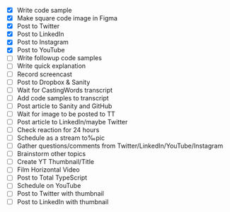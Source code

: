 - [x] Write code sample
- [x] Make square code image in Figma
- [x] Post to Twitter
- [x] Post to LinkedIn
- [x] Post to Instagram
- [x] Post to YouTube
- [ ] Write followup code samples
- [ ] Write quick explanation
- [ ] Record screencast
- [ ] Post to Dropbox & Sanity
- [ ] Wait for CastingWords transcript
- [ ] Add code samples to transcript
- [ ] Post article to Sanity and GitHub
- [ ] Wait for image to be posted to TT
- [ ] Post article to LinkedIn/maybe Twitter
- [ ] Check reaction for 24 hours
- [ ] Schedule as a stream to‰pic
- [ ] Gather questions/comments from Twitter/LinkedIn/YouTube/Instagram
- [ ] Brainstorm other topics
- [ ] Create YT Thumbnail/Title
- [ ] Film Horizontal Video
- [ ] Post to Total TypeScript
- [ ] Schedule on YouTube
- [ ] Post to Twitter with thumbnail
- [ ] Post to LinkedIn with thumbnail
